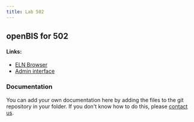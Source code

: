 ```yaml
---
title: Lab 502
---
```


## openBIS for 502

#### Links:
- [ELN Browser](https://openbis-empa-lab502.ethz.ch/)
- [Admin interface](https://openbis-empa-lab502.ethz.ch/openbis/webapp/openbis-ng-ui)

### Documentation

You can add your own documentation here by adding the files to the git repository in your folder.
If you don't know how to do this, please [contact us](/research-data-management/openbis/support).
